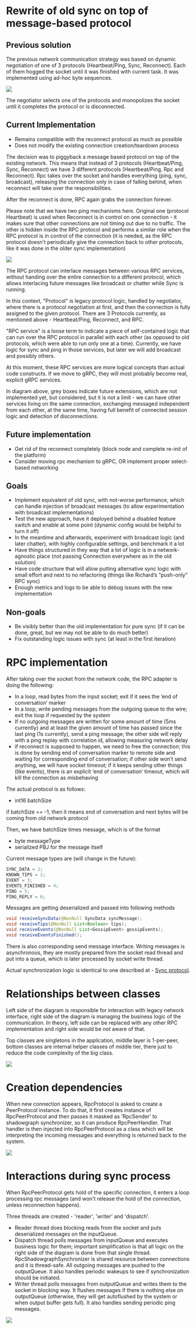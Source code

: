 # Rewrite of old sync on top of message-based protocol

## Previous solution

The previous network communication strategy was based on dynamic negotiation of one of 3 protocols (Heartbeat/Ping, Sync, Reconnect). Each of them hogged the socket until it was finished with current task. It was implemented using ad-hoc byte sequences.

<img src="rpc-gossip-OldNetwork.drawio.png"/>

The negotiator selects one of the protocols and monopolizes the socket until it completes the protocol or is disconnected.

## Current Implementation

- Remains compatible with the reconnect protocol as much as possible
- Does not modify the existing connection creation/teardown process

The decision was to piggyback a message based protocol on top of the existing network. This means that instead of 3 protocols (Heartbeat/Ping, Sync, Reconnect) we have 3 different protocols (Heartbeat/Ping, Rpc and Reconnect). Rpc takes over the socket and handles everything (ping, sync, broadcast), releasing the connection only in case of falling behind, when reconnect will take over the responsibilities.

After the reconnect is done, RPC again grabs the connection forever.

Please note that we have two ping mechanisms here. Original one (protocol Heartbeat) is used when Reconnect is in control on one connection - it makes sure that other connections are not timing out due to no traffic. The other is hidden inside the RPC protocol and performs a similar role when the RPC protocol is in control of the connection (it is needed, as the RPC protocol doesn't periodically give the connection back to other protocols, like it was done in the older sync implementation)

<img src="rpc-gossip-NewNetwork.drawio.png">

The RPC protocol can interlace messages between various RPC services, without handing over the entire connection to a different protocol, which allows interlacing future messages like broadcast or chatter while Sync is running.

In this context, "Protocol" is legacy protocol logic, handled by negotiator, where there is a protocol negotiation at first, and then the connection is fully assigned to the given protocol. There are 3 Protocols currently, as mentioned above - Heartbeat/Ping, Reconnect, and RPC.

"RPC service" is a loose term to indicate a piece of self-contained logic that can run over the RPC protocol in parallel with each other (as opposed to old protocols, which were able to run only one at a time). Currently, we have logic for sync and ping in those services, but later we will add broadcast and possibly others.

At this moment, these RPC services are more logical concepts than actual code constructs. If we move to gRPC, they will most probably become real, explicit gRPC services.

In diagram above, grey boxes indicate future extensions, which are not implemented yet, but considered, but it is not a limit - we can have other services living on the same connection, exchanging messaged independent from each other, at the same time, having full benefit of connected session logic and detection of disconnections.

## Future implementation

- Get rid of the reconnect completely (block node and complete re-init of the platform)
- Consider moving rpc mechanism to gRPC, OR implement proper select-based networking

## Goals

- Implement equivalent of old sync, with not-worse performance, which can handle injection of broadcast messages (to allow experimentation with broadcast implementations)
- Test the new approach, have it deployed behind a disabled feature switch and enable at some point (dynamic config would be helpful to turn it off)
- In the meantime and afterwards, experiment with broadcast logic (and later chatter), with highly configurable settings, and benchmark it a lot
- Have things structured in they way that a lot of logic is in a network-agnostic place (not passing Connection everywhere as in the old solution)
- Have code structure that will allow putting alternative sync logic with small effort and next to no refactoring (things like Richard’s “push-only” RPC sync)
- Enough metrics and logs to be able to debug issues with the new implementation

## Non-goals

- Be visibly better than the old implementation for pure sync (if it can be done, great, but we may not be able to do much better)
- Fix outstanding logic issues with sync (at least in the first iteration)

# RPC implementation

After taking over the socket from the network code, the RPC adapter is doing the following:

- In a loop, read bytes from the input socket; exit if it sees the ‘end of conversation’ marker
- In a loop, write pending messages from the outgoing queue to the wire; exit the loop if requested by the system
- If no outgoing messages are written for some amount of time (5ms currently) and at least the given amount of time has passed since the last ping (1s currently), send a ping message; the other side will reply with a ping replay with correlation id, allowing measuring network delay
- if reconnect is supposed to happen, we need to free the connection; this is done by sending end of conversation marker to remote side and waiting for corresponding end of conversation; if other side won’t send anything, we will have socket timeout; if it keeps sending other things (like events), there is an explicit ‘end of conversation’ timeout, which will kill the connection as misbehaving

The actual protocol is as follows:

- int16 batchSize

if batchSize == -1, then it means end of conversation and next bytes will be coming from old network protocol

Then, we have batchSize times message, which is of the format

- byte messageType
- serialized PBJ for the message itself

Current message types are (will change in the future):

```jsx
SYNC_DATA = 1;
KNOWN_TIPS = 2;
EVENT = 3;
EVENTS_FINISHED = 4;
PING = 5;
PING_REPLY = 6;
```

Messages are getting deserialized and passed into following methods

```java
void receiveSyncData(@NonNull SyncData syncMessage);
void receiveTips(@NonNull List<Boolean> tips);
void receiveEvents(@NonNull List<GossipEvent> gossipEvents);
void receiveEventsFinished();
```

There is also corresponding send message interface. Writing messages is asynchronous, they are mostly prepared from the socket read thread and put into a queue, which is later processed by socket write thread.

Actual synchronization logic is identical to one described at - [Sync protocol](../syncing/sync-protocol.md).

# Relationships between classes

Left side of the diagram is responsible for interaction with legacy network interface, right side of the diagram is managing the business logic of the communication. In theory, left side can be replaced with any other RPC implementation and right side would be not aware of that.

Top classes are singletons in the application, middle layer is 1-per-peer, bottom classes are internal helper classes of middle tier, there just to reduce the code complexity of the big class.

<img src="rpc-gossip-RuntimeRelationships.drawio.png"/>

# Creation dependencies

When new connection appears, RpcProtocol is asked to create a PeerProtocol instance. To do that, it first creates instance of RpcPeerProtocol and then passes it masked as 'RpcSender' to shadowgraph synchronizer, so it can produce RpcPeerHandler. That handler is then injected into RpcPeerProtocol as a class which will be interpreting the incoming messages and everything is returned back to the system.

<img src="rpc-gossip-Creation.drawio.png"/>

# Interactions during sync process

When RpcPeerProtocol gets hold of the specific connection, it enters a loop processing rpc messages (and won't release the hold of the connection, unless reconnection happens).

Three threads are created - 'reader', 'writer' and 'dispatch'.
* Reader thread does blocking reads from the socket and puts deserialized messages on the inputQueue.
* Dispatch thread polls messages from inputQueue and executes business logic for them; important simplification is that all logic on the right side of the diagram is done from that single thread. RpcShadowgraphSynchronizer is shared resource between connections and it is thread-safe. All outgoing messages are pushed to the outputQueue. It also handles periodic wakeups to see if synchronization should be initiated.
* Writer thread polls messages from outputQueue and writes them to the socket in blocking way. It flushes messages if there is nothing else on outputQueue (otherwise, they will get autoflushed by the system or when output buffer gets full). It also handles sending periodic ping messages.

<img src="rpc-gossip-SyncCommunication.drawio.png"/>
